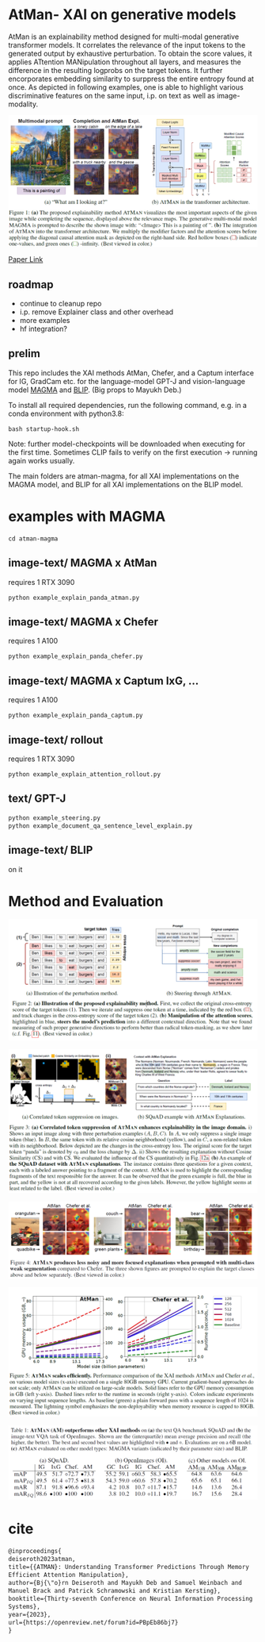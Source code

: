 # AtMan- XAI on generative models

AtMan is an explainability method designed for multi-modal generative transformer models. It correlates the relevance of the input tokens to the generated output by exhaustive perturbation. To obtain the score values, it applies ATtention MANipulation throughout all layers, and measures the difference in the resulting logprobs on the target tokens.
It further encorporates embedding similarity to surppress the entire entropy found at once.
As depicted in following examples, one is able to highlight various discriminative features on the same input, i.p. on text as well as image-modality.


![Demonstrating AtMan XAI on model generation](figs/title.png)

[Paper Link](https://arxiv.org/abs/2301.08110)

## roadmap
 - continue to cleanup repo
 - i.p. remove Explainer class and other overhead
 - more examples
 - hf integration?

## prelim
This repo includes the XAI methods AtMan, Chefer, and a Captum interface for IG, GradCam etc. for the language-model GPT-J and vision-language model [MAGMA](https://github.com/Aleph-Alpha/magma) and [BLIP](https://colab.research.google.com/github/salesforce/BLIP). (Big props to Mayukh Deb.)

To install all required dependencies, run the following command, e.g. in a conda environment with python3.8:
```
bash startup-hook.sh
```
Note: further model-checkpoints will be downloaded when executing for the first time. Sometimes CLIP fails to verify on the first execution -> running again works usually.

The main folders are atman-magma, for all XAI implementations on the MAGMA model, and BLIP for all XAI implementations on the BLIP model.

# examples with MAGMA
```
cd atman-magma
```
## image-text/ MAGMA x AtMan
requires 1 RTX 3090

```
python example_explain_panda_atman.py
```

## image-text/ MAGMA x Chefer
requires 1 A100

```
python example_explain_panda_chefer.py
```

## image-text/ MAGMA x Captum IxG, ...
requires 1 A100

```
python example_explain_panda_captum.py
```

## image-text/ rollout
requires 1 RTX 3090

```
python example_explain_attention_rollout.py
```

## text/ GPT-J
```
python example_steering.py
python example_document_qa_sentence_level_explain.py
```

## image-text/ BLIP
on it



# Method and Evaluation

![steering and measuring](figs/fig2.png)

![embed similarity and squas](figs/fig3.png)

![vqa](figs/fig4.png)

![performance](figs/fig5.png)

![quantitative](figs/tab1.png)


# cite
```
@inproceedings{
deiseroth2023atman,
title={{ATMAN}: Understanding Transformer Predictions Through Memory Efficient Attention Manipulation},
author={Bj{\"o}rn Deiseroth and Mayukh Deb and Samuel Weinbach and Manuel Brack and Patrick Schramowski and Kristian Kersting},
booktitle={Thirty-seventh Conference on Neural Information Processing Systems},
year={2023},
url={https://openreview.net/forum?id=PBpEb86bj7}
}
```
